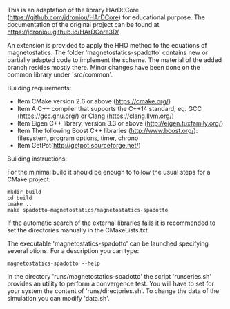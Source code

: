 This is an adaptation of the library HArD::Core (https://github.com/jdroniou/HArDCore) for educational purpose. 
The documentation of the original project can be found at https://jdroniou.github.io/HArDCore3D/

An extension is provided to apply the HHO method to the equations of magnetostatics. The folder 'magnetostatics-spadotto' contains
new or partially adapted code to implement the scheme. The material of the added branch resides mostly there.
Minor changes have been done on the common library under 'src/common'. 

Building requirements:

* Item CMake version 2.6 or above (https://cmake.org/)
* Item A C++ compiler that supports the C++14 standard, eg. GCC (https://gcc.gnu.org/) or Clang (https://clang.llvm.org/)
* Item Eigen C++ library, version 3.3 or above (http://eigen.tuxfamily.org/)
* Item The following Boost C++ libraries (http://www.boost.org/): filesystem, program options, timer, chrono
* Item GetPot(http://getpot.sourceforge.net/)

Building instructions: 

For the minimal build it should be enough to follow the usual steps for a CMake project:

```
mkdir build
cd build
cmake ..
make spadotto-magnetostatics/magnetostatics-spadotto
```



If the automatic search of the external libraries fails it is recommended to set the directories manually in the CMakeLists.txt. 

The executable 'magnetostatics-spadotto' can be launched specifying several otions. For a description you can type:
```
magnetostatics-spadotto --help
```

In the directory 'runs/magnetostatics-spadotto' the script 'runseries.sh' provides an utility to perform a convergence test. 
You will have to set for your system the content of 'runs/directories.sh'. To change the data of the simulation you can modify 'data.sh'.


